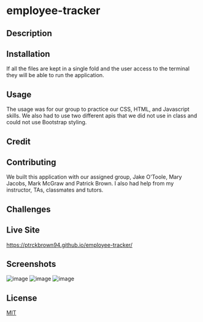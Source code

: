 # employee-tracker


## Description 




## Installation 
If all the files are kept in a single fold and the user access to the terminal they will be able to run the application.  

## Usage
The usage was for our group to practice our CSS, HTML, and Javascript skills. We also had to use two different apis that we did not use in class and could not use Bootstrap styling. 

## Credit


## Contributing 
We built this application with our assigned group, Jake O'Toole, Mary Jacobs, Mark McGraw and Patrick Brown. I  also had help from my instructor, TAs, classmates and tutors.

## Challenges

## Live Site
https://ptrckbrown94.github.io/employee-tracker/

## Screenshots
![image]()
![image]()
![image]()


## License
[MIT](https://choosealicense.com/licenses/mit/)